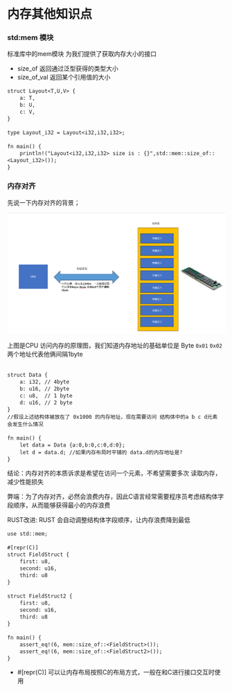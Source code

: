 # 内存其他知识点


### std:mem 模块

标准库中的mem模块 为我们提供了获取内存大小的接口

 - size_of 返回通过泛型获得的类型大小
 - size_of_val 返回某个引用值的大小
 
```
struct Layout<T,U,V> {
	a: T,
	b: U,
	c: V,
}

type Layout_i32 = Layout<i32,i32,i32>;

fn main() {
	println!("Layout<i32,i32,i32> size is : {}",std::mem::size_of::<Layout_i32>());
}

```


### 内存对齐

先说一下内存对齐的背景；

 ![Screenshot](image/11.png)


上图是CPU 访问内存的原理图，我们知道内存地址的基础单位是 Byte `0x01` `0x02` 两个地址代表他俩间隔1byte

```

struct Data {
	a: i32, // 4byte
	b: u16, // 2byte 
	c: u8,  // 1 byte
	d: u16, // 2 byte
}
//假设上述结构体被放在了 0x1000 的内存地址，现在需要访问 结构体中的a b c d元素 会发生什么情况 

fn main() {
	let data = Data {a:0,b:0,c:0,d:0};
	let d = data.d; //如果内存布局时平铺的 data.d的内存地址是? 
}

```


结论：内存对齐的本质诉求是希望在访问一个元素，不希望需要多次 读取内存，减少性能损失 

弊端：为了内存对齐，必然会浪费内存，因此C语言经常需要程序员考虑结构体字段顺序，从而能够获得最小的内存浪费 

RUST改进: RUST 会自动调整结构体字段顺序，让内存浪费降到最低

```
use std::mem;

#[repr(C)]
struct FieldStruct {
    first: u8,
    second: u16,
    third: u8
}

struct FieldStruct2 {
    first: u8,
    second: u16,
    third: u8
}

fn main() {
    assert_eq!(6, mem::size_of::<FieldStruct>());
    assert_eq!(6, mem::size_of::<FieldStruct2>());
}

```

 - #[repr(C)] 可以让内存布局按照C的布局方式，一般在和C进行接口交互时使用
